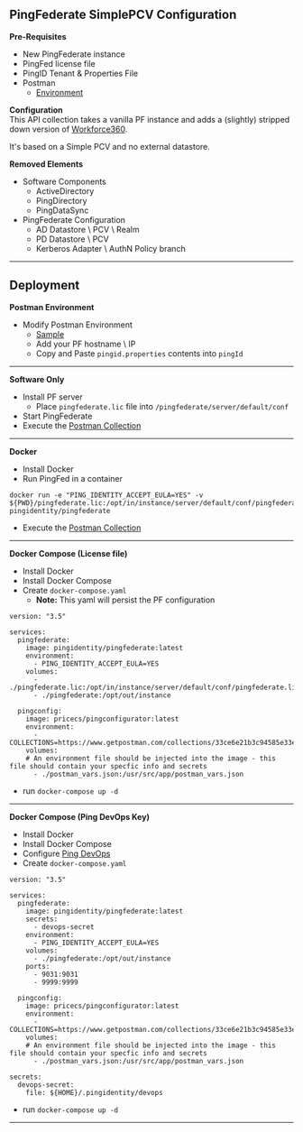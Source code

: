 ## PingFederate SimplePCV Configuration
**Pre-Requisites**
* New PingFederate instance
* PingFed license file
* PingID Tenant & Properties File
* Postman
  * [Environment](./postman_vars.json)

**Configuration**  
This API collection takes a vanilla PF instance and adds a (slightly) stripped down version of [Workforce360](https://github.com/pingidentity/Workforce360).  

It's based on a Simple PCV and no external datastore.

**Removed Elements**
* Software Components
  * ActiveDirectory
  * PingDirectory
  * PingDataSync
* PingFederate Configuration
  * AD Datastore \ PCV \ Realm
  * PD Datastore \ PCV
  * Kerberos Adapter \ AuthN Policy branch
---

## Deployment
**Postman Environment**
* Modify Postman Environment
  * [Sample](./postman_vars.json)
  * Add your PF hostname \ IP
  * Copy and Paste `pingid.properties` contents into `pingId`
---

**Software Only**
* Install PF server
  * Place `pingfederate.lic` file into `/pingfederate/server/default/conf`
* Start PingFederate
* Execute the [Postman Collection](./postman-collection.md)
---

**Docker**
* Install Docker
* Run PingFed in a container
```
docker run -e "PING_IDENTITY_ACCEPT_EULA=YES" -v ${PWD}/pingfederate.lic:/opt/in/instance/server/default/conf/pingfederate.lic pingidentity/pingfederate
```
* Execute the [Postman Collection](./postman-collection.md)
---
**Docker Compose (License file)**
* Install Docker
* Install Docker Compose
* Create `docker-compose.yaml`
  * **Note:** This yaml will persist the PF configuration
```
version: "3.5"

services:
  pingfederate:
    image: pingidentity/pingfederate:latest
    environment:
      - PING_IDENTITY_ACCEPT_EULA=YES
    volumes:
      - ./pingfederate.lic:/opt/in/instance/server/default/conf/pingfederate.lic       
      - ./pingfederate:/opt/out/instance

  pingconfig:
    image: pricecs/pingconfigurator:latest
    environment:
      - COLLECTIONS=https://www.getpostman.com/collections/33ce6e21b3c94585e33e
    volumes: 
    # An environment file should be injected into the image - this file should contain your specfic info and secrets
      - ./postman_vars.json:/usr/src/app/postman_vars.json
```
* run `docker-compose up -d`
---

**Docker Compose (Ping DevOps Key)**
* Install Docker
* Install Docker Compose
* Configure [Ping DevOps](https://github.com/pingidentity/pingidentity-devops-getting-started/blob/master/docs/getStarted.md)
* Create `docker-compose.yaml`
```
version: "3.5"

services:
  pingfederate:
    image: pingidentity/pingfederate:latest
    secrets:
      - devops-secret
    environment:
      - PING_IDENTITY_ACCEPT_EULA=YES
    volumes:       
      - ./pingfederate:/opt/out/instance
    ports:
      - 9031:9031
      - 9999:9999

  pingconfig:
    image: pricecs/pingconfigurator:latest
    environment:
      - COLLECTIONS=https://www.getpostman.com/collections/33ce6e21b3c94585e33e
    volumes: 
    # An environment file should be injected into the image - this file should contain your specfic info and secrets
      - ./postman_vars.json:/usr/src/app/postman_vars.json

secrets:
  devops-secret:
    file: ${HOME}/.pingidentity/devops
```
* run `docker-compose up -d`
---